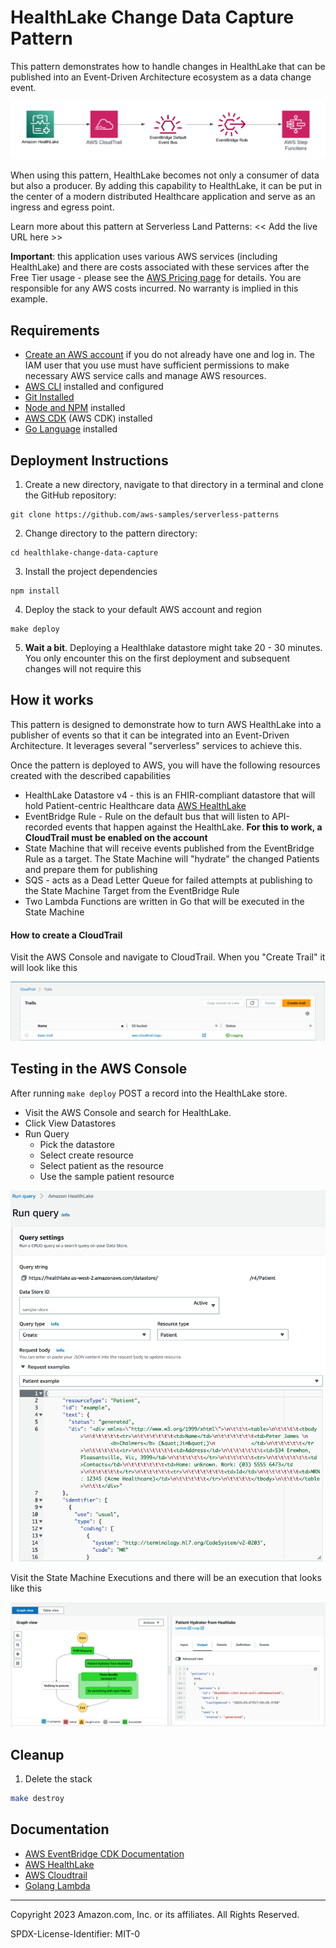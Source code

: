 # HealthLake Change Data Capture Pattern

This pattern demonstrates how to handle changes in HealthLake that can be published into an Event-Driven Architecture ecosystem as a data change event.

![Diagram](./HealthLake_CDC.png)

When using this pattern, HealthLake becomes not only a consumer of data but also a producer. By adding this capability to HealthLake, it can be put in the center of a modern distributed Healthcare application and serve as an ingress and egress point.

Learn more about this pattern at Serverless Land Patterns: << Add the live URL here >>

**Important**: this application uses various AWS services (including HealthLake) and there are costs associated with these services after the Free Tier usage - please see the [AWS Pricing page](https://aws.amazon.com/pricing/) for details. You are responsible for any AWS costs incurred. No warranty is implied in this example.

## Requirements

-   [Create an AWS account](https://portal.aws.amazon.com/gp/aws/developer/registration/index.html) if you do not already have one and log in. The IAM user that you use must have sufficient permissions to make necessary AWS service calls and manage AWS resources.
-   [AWS CLI](https://docs.aws.amazon.com/cli/latest/userguide/install-cliv2.html) installed and configured
-   [Git Installed](https://git-scm.com/book/en/v2/Getting-Started-Installing-Git)
-   [Node and NPM](https://nodejs.org/en/download/) installed
-   [AWS CDK](https://docs.aws.amazon.com/cdk/v2/guide/getting_started.html) (AWS CDK) installed
-   [Go Language](https://go.dev/doc/install) installed

## Deployment Instructions

1. Create a new directory, navigate to that directory in a terminal and clone the GitHub repository:

```
git clone https://github.com/aws-samples/serverless-patterns
```

2. Change directory to the pattern directory:

```
cd healthlake-change-data-capture
```

3. Install the project dependencies

```
npm install
```

4. Deploy the stack to your default AWS account and region

```
make deploy
```

5. **Wait a bit**. Deploying a Healthlake datastore might take 20 - 30 minutes. You only encounter this on the first deployment and subsequent changes will not require this

## How it works

This pattern is designed to demonstrate how to turn AWS HealthLake into a publisher of events so that it can be integrated into an Event-Driven Architecture. It leverages several "serverless" services to achieve this.

Once the pattern is deployed to AWS, you will have the following resources created with the described capabilities

-   HealthLake Datastore v4 - this is an FHIR-compliant datastore that will hold Patient-centric Healthcare data [AWS HealthLake](https://aws.amazon.com/healthlake/)
-   EventBridge Rule - Rule on the default bus that will listen to API-recorded events that happen against the HealthLake. **For this to work, a CloudTrail must be enabled on the account**
-   State Machine that will receive events published from the EventBridge Rule as a target. The State Machine will "hydrate" the changed Patients and prepare them for publishing
-   SQS - acts as a Dead Letter Queue for failed attempts at publishing to the State Machine Target from the EventBridge Rule
-   Two Lambda Functions are written in Go that will be executed in the State Machine

#### How to create a CloudTrail

Visit the AWS Console and navigate to CloudTrail. When you "Create Trail" it will look like this

![Create Trail](./trail.png)

## Testing in the AWS Console

After running `make deploy` POST a record into the HealthLake store.

-   Visit the AWS Console and search for HealthLake.
-   Click View Datastores
-   Run Query
    -   Pick the datastore
    -   Select create resource
    -   Select patient as the resource
    -   Use the sample patient resource

![Patient Create](./put_record.png)

Visit the State Machine Executions and there will be an execution that looks like this

![State Machine](./state_execution.png)

## Cleanup

1. Delete the stack

```bash
make destroy
```

## Documentation

-   [AWS EventBridge CDK Documentation](https://docs.aws.amazon.com/cdk/api/v2/docs/aws-cdk-lib.aws_events-readme.html)
-   [AWS HealthLake](https://aws.amazon.com/healthlake/)
-   [AWS Cloudtrail](https://aws.amazon.com/cloudtrail/)
-   [Golang Lambda](https://docs.aws.amazon.com/lambda/latest/dg/golang-handler.html)

---

Copyright 2023 Amazon.com, Inc. or its affiliates. All Rights Reserved.

SPDX-License-Identifier: MIT-0
